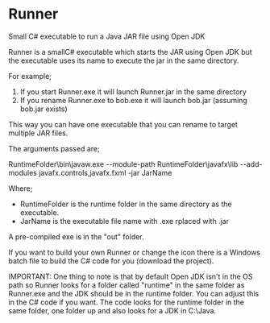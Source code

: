 # Runner
Small C# executable to run a Java JAR file using Open JDK

Runner is a smallC# executable which starts the JAR using Open JDK but the executable uses its name to execute the jar in the same directory.

For example;

1) If you start Runner.exe it will launch Runner.jar in the same directory
2) If you rename Runner.exe to bob.exe it will launch bob.jar (assuming bob.jar exists)

This way you can have one executable that you can rename to target multiple JAR files.

The arguments passed are;

RuntimeFolder\bin\javaw.exe --module-path RuntimeFolder\javafx\lib --add-modules javafx.controls,javafx.fxml -jar JarName

Where;
- RuntimeFolder is the runtime folder in the same directory as the executable.
- JarName is the executable file name with .exe rplaced with .jar

A pre-compiled exe is in the "out" folder.

If you want to build your own Runner or change the icon there is a Windows batch file to build the C# code for you (download the project).

IMPORTANT: One thing to note is that by default Open JDK isn't in the OS path so Runner looks for a folder called "runtime" in the same folder as Runner.exe and the JDK should be in the runtime folder. You can adjust this in the C# code if you want. The code looks for the runtime folder in the same folder, one folder up and also looks for a JDK in C:\Java.
